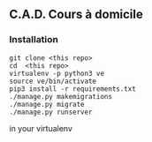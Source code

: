## C.A.D. Cours à domicile

### Installation

```
git clone <this repo>
cd  <this repo>
virtualenv -p python3 ve
source ve/bin/activate
pip3 install -r requirements.txt
./manage.py makemigrations
./manage.py migrate
./manage.py runserver
```

in your virtualenv
